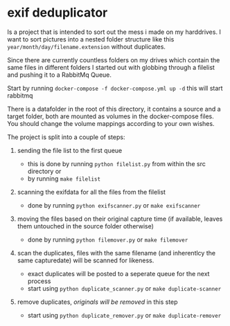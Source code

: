 # exif deduplicator
Is a project that is intended to sort out the mess i made on my harddrives. I want to sort 
pictures into a nested folder structure like this `year/month/day/filename.extension` without duplicates.

Since there are currently countless folders on my drives which contain the same files in different folders I 
started out with globbing through a filelist and pushing it to a RabbitMq Queue.

Start by running `docker-compose -f docker-compose.yml up -d` this will start rabbitmq

There is a datafolder in the root of this directory, it contains a source and a target folder, both are mounted as
volumes in the docker-compose files. You should change the volume mappings according to your own wishes. 

The project is split into a couple of steps:
1. sending the file list to the first queue
    * this is done by running `python filelist.py` from within the src directory or
    * by running `make filelist`
   
2. scanning the exifdata for all the files from the filelist
   * done by running `python exifscanner.py` or `make exifscanner`  
3. moving the files based on their original capture time (if available, leaves them untouched in the source folder otherwise)
   * done by running `python filemover.py` or `make filemover`
4. scan the duplicates, files with the same filename (and inherentlcy the same capturedate) will be scanned for likeness.
   * exact duplicates will be posted to a seperate queue for the next process
   * start using `python duplicate_scanner.py` or `make duplicate-scanner`
5. remove duplicates, *originals will be removed* in this step
   * start using `python duplicate_remover.py` or `make duplicate-remover`
